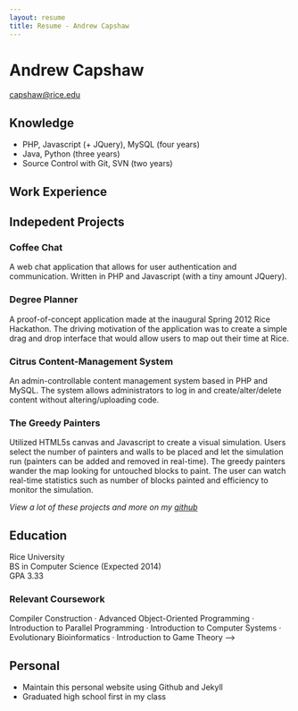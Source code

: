 ```yaml
---
layout: resume
title: Resume - Andrew Capshaw
---
```


# Andrew Capshaw
<a href='mailto:capshaw@rice.edu'>capshaw@rice.edu</a>

## Knowledge

+ PHP, Javascript (+ JQuery), MySQL (four years)
+ Java, Python (three years)
+ Source Control with Git, SVN (two years)

## Work Experience

## Indepedent Projects

### Coffee Chat
A web chat application that allows for user authentication and communication. Written in PHP and Javascript (with a tiny amount JQuery).

### Degree Planner
A proof-of-concept application made at the inaugural Spring 2012 Rice Hackathon. The driving motivation of the application was to create a simple drag and drop interface that would allow users to map out their time at Rice.

### Citrus Content-Management System
An admin-controllable content management system based in PHP and MySQL. The system allows administrators to log in and create/alter/delete content without altering/uploading code.

### The Greedy Painters
Utilized HTML5s canvas and Javascript to create a visual simulation. Users select the number of painters and walls to be placed and let the simulation run (painters can be added and removed in real-time). The greedy painters wander the map looking for untouched blocks to paint. The user can watch real-time statistics such as number of blocks painted and efficiency to monitor the simulation.

<em>View a lot of these projects and more on my <a href='http://github.com/capshaw'>github</a></em>

## Education

Rice University<br> BS in Computer Science (Expected 2014) <br> GPA 3.33

### Relevant Coursework
Compiler Construction &middot; Advanced Object-Oriented Programming &middot; Introduction to Parallel Programming &middot; Introduction to Computer Systems &middot; Evolutionary Bioinformatics &middot; Introduction to Game Theory -->

## Personal

+ Maintain this personal website using Github and Jekyll
+ Graduated high school first in my class